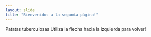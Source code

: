 ```yaml
---
layout: slide
title: "Bienvenidos a la segunda página!"
---
```

Patatas tuberculosas
Utiliza la flecha hacia la izquierda para volver!
